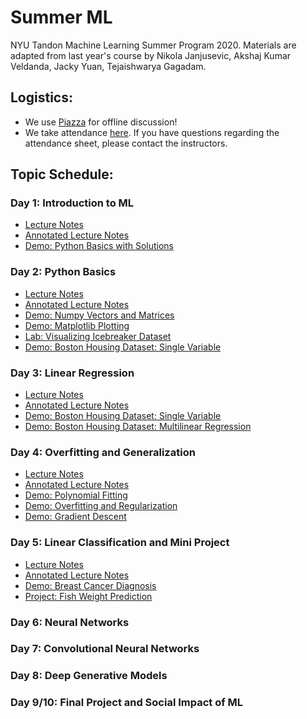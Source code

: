 # Summer ML
NYU Tandon Machine Learning Summer Program 2020. Materials are adapted from last year's course by Nikola Janjusevic, Akshaj Kumar Veldanda, Jacky Yuan, Tejaishwarya Gagadam.

## Logistics:
- We use [Piazza](https://www.piazza.com/nyu/summer2020/ml101) for offline discussion!
- We take attendance [here](https://docs.google.com/spreadsheets/d/1hHb2eS5Bz9YfyT_tntX5TO7928edAj9UwuOdIrURkdM/edit?usp=sharing). If you have questions regarding the attendance sheet, please contact the instructors.

## Topic Schedule:
### Day 1: Introduction to ML
- [Lecture Notes](https://github.com/huaijiangzhu/SummerML/blob/master/day1/lecture_notes.pdf)
- [Annotated Lecture Notes](https://github.com/huaijiangzhu/SummerML/blob/master/day1/lecture_notes_annotated.pdf)
- [Demo: Python Basics with Solutions](https://github.com/huaijiangzhu/SummerML/blob/master/day1/demo_python_basics.ipynb)

### Day 2: Python Basics
- [Lecture Notes](https://github.com/huaijiangzhu/SummerML/blob/master/day2/lecture_notes.pdf)
- [Annotated Lecture Notes](https://github.com/huaijiangzhu/SummerML/blob/master/day2/lecture_notes_annotated.pdf)
- [Demo: Numpy Vectors and Matrices](https://github.com/huaijiangzhu/SummerML/blob/master/day2/demo_vectors_matrices.ipynb)
- [Demo: Matplotlib Plotting](https://github.com/huaijiangzhu/SummerML/blob/master/day2/demo_plot.ipynb)
- [Lab: Visualizing Icebreaker Dataset](https://github.com/huaijiangzhu/SummerML/blob/master/day2/lab_icebreaker.ipynb)
- [Demo: Boston Housing Dataset: Single Variable](https://github.com/huaijiangzhu/SummerML/blob/master/day2/demo_boston_housing_one_variable.ipynb)


### Day 3: Linear Regression
- [Lecture Notes](https://github.com/huaijiangzhu/SummerML/blob/master/day3/lecture_notes.pdf)
- [Annotated Lecture Notes](https://github.com/huaijiangzhu/SummerML/blob/master/day3/lecture_notes_annotated.pdf)
- [Demo: Boston Housing Dataset: Single Variable](https://github.com/huaijiangzhu/SummerML/blob/master/day3/demo_boston_housing_one_variable.ipynb)
- [Demo: Boston Housing Dataset: Multilinear Regression](https://github.com/huaijiangzhu/SummerML/blob/master/day3/demo_multilinear.ipynb)


### Day 4: Overfitting and Generalization
- [Lecture Notes](https://github.com/huaijiangzhu/SummerML/blob/master/day4/lecture_notes.pdf)
- [Annotated Lecture Notes](https://github.com/huaijiangzhu/SummerML/blob/master/day4/lecture_notes_annotated.pdf)
- [Demo: Polynomial Fitting](https://github.com/huaijiangzhu/SummerML/blob/master/day4/demo_fit_polynomial.ipynb)
- [Demo: Overfitting and Regularization](https://github.com/huaijiangzhu/SummerML/blob/master/day4/demo_overfitting_regularization.ipynb)
- [Demo: Gradient Descent](https://github.com/huaijiangzhu/SummerML/blob/master/day4/demo_gd_linreg.ipynb)


### Day 5: Linear Classification and Mini Project
- [Lecture Notes](https://github.com/huaijiangzhu/SummerML/blob/master/day5/lecture_notes.pdf)
- [Annotated Lecture Notes](https://github.com/huaijiangzhu/SummerML/blob/master/day5/lecture_notes_annotated.pdf)
- [Demo: Breast Cancer Diagnosis](https://github.com/huaijiangzhu/SummerML/blob/master/day5/demo_breast_cancer.ipynb)
- [Project: Fish Weight Prediction](https://github.com/huaijiangzhu/SummerML/blob/master/day5/fish_market.ipynb)

### Day 6: Neural Networks
### Day 7: Convolutional Neural Networks
### Day 8: Deep Generative Models
### Day 9/10: Final Project and Social Impact of ML
